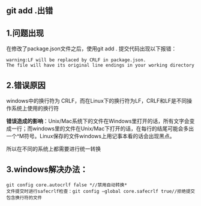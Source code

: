 ## git add .出错

## 1.问题出现

在修改了package.json文件之后，使用git add . 提交代码出现以下报错：

```
warning:LF will be replaced by CRLF in package.json.
The file will have its original line endings in your working directory
```

## 2.**错误原因**

windows中的换行符为 CRLF，而在Linux下的换行符为LF，CRLF和LF是不同操作系统上使用的换行符

**错误造成的影响**：Unix/Mac系统下的文件在Windows里打开的话，所有文字会变成一行；而windows里的文件在Unix/Mac下打开的话，在每行的结尾可能会多出一个^M符号。Linux保存的文件windows上用记事本看的话会出现黑点。

所以在不同的系统上都需要进行统一转换

## 3.windows解决办法：

```
git config core.autocrlf false *//禁用自动转换* 
文件提交时进行safecrlf检查：git config –global core.safecrlf true//拒绝提交包含换行符的文件
```
